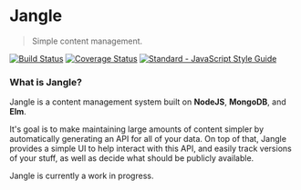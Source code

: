 # Jangle
> Simple content management.

[![Build Status](https://travis-ci.org/RyanNHG/jangle.svg?branch=master)](https://travis-ci.org/RyanNHG/jangle)
[![Coverage Status](https://coveralls.io/repos/github/RyanNHG/jangle/badge.svg?branch=master)](https://coveralls.io/github/RyanNHG/jangle?branch=master)
[![Standard - JavaScript Style Guide](https://img.shields.io/badge/code_style-standard-brightgreen.svg)](https://standardjs.com)

### What is Jangle?
Jangle is a content management system built on __NodeJS__, __MongoDB__, and __Elm__.

It's goal is to make maintaining large amounts of content simpler by automatically generating an API for all of your data. On top of that, Jangle provides a simple UI to help interact with this API, and easily track versions of your stuff, as well as decide what should be publicly available.

Jangle is currently a work in progress.
